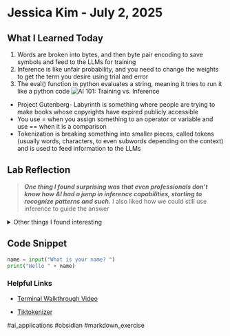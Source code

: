 # Jessica Kim - July 2, 2025
## What I Learned Today
1. Words are broken into bytes, and then byte pair encoding to save symbols and feed to the LLMs for training
2. Inference is like unfair probability, and you need to change the weights to get the term you desire using trial and error
3. The eval() function in python evaluates a string, meaning it tries to run it like a python code
![AI 101: Training vs. Inference](https://www.backblaze.com/blog/wp-content/uploads/2023/11/AI-101_Training-vs.-Inference_Training-Diagram-1024x495.png)
- Project Gutenberg- Labyrinth is something where people are trying to make books whose copyrights have expired publicly accessible
- You use = when you assign something to an operator or variable and use == when it is a comparison
- Tokenization is breaking something into smaller pieces, called tokens (usually words, characters, to even subwords depending on the context) and is used to feed information to the LLMs

## Lab Reflection

> **_One thing I found surprising was that even professionals don't know how AI had a jump in inference capabilities, starting to recognize patterns and such._** I also liked how we could still use inference to guide the answer

<details>
<summary>Other things I found interesting</summary>

**For Chat bots, the entire conversation is turned into tokens, fed into the computer, and thus it infers the next thing to say**
- Ex: If "Hey chat, how many letters does the color red have? Good question, there is 3 letters. What about blue?" is the conversation, all of this is tokenized and gives "There is 4 letters."
- **If the number of tokens exceed the limit, then only the most recent/likely to be relevant tokens are saved and the rest discarded**

</details>

## Code Snippet

```python 
name = input("What is your name? ")
print("Hello " + name)
```
### Helpful Links

- [Terminal Walkthrough Video](https://youtu.be/ZkoEHvG3GI8?si=TD-g4ZgpJ0N-9sI3)

- [Tiktokenizer](https://tiktokenizer.vercel.app/?model=cl100k_base)

#ai_applications #obsidian #markdown_exercise